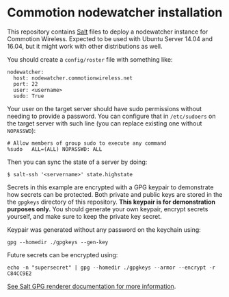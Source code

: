 # Commotion nodewatcher installation

This repository contains [Salt](http://docs.saltstack.com/en/latest/) files to deploy a nodewatcher instance for
Commotion Wireless.
Expected to be used with Ubuntu Server 14.04 and 16.04, but it might work with other distributions
as well.

You should create a `config/roster` file with something like:

```
nodewatcher:
  host: nodewatcher.commotionwireless.net
  port: 22
  user: <username>
  sudo: True
```

Your user on the target server should have sudo permissions without needing to provide a password.
You can configure that in `/etc/sudoers` on the target server with such line (you can replace existing
one without `NOPASSWD`):

```
# Allow members of group sudo to execute any command
%sudo   ALL=(ALL) NOPASSWD: ALL
```

Then you can sync the state of a server by doing:

```
$ salt-ssh '<servername>' state.highstate
```

Secrets in this example are encrypted with a GPG keypair to demonstrate how secrets can be protected.
Both private and public keys are stored in the the `gpgkeys` directory of this repository.
**This keypair is for demonstration purposes only.**
You should generate your own keypair, encrypt secrets yourself, and make sure to keep the private key secret.

Keypair was generated without any password on the keychain using:

```
gpg --homedir ./gpgkeys --gen-key
```

Future secrets can be encrypted using:

```
echo -n "supersecret" | gpg --homedir ./gpgkeys --armor --encrypt -r C84CC9E2
```

[See Salt GPG renderer documentation for more information](https://docs.saltstack.com/en/latest/ref/renderers/all/salt.renderers.gpg.html).
